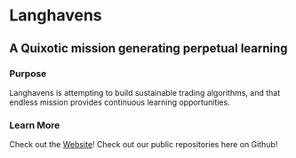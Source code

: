 # Langhavens

## A Quixotic mission generating perpetual learning  

### Purpose
Langhavens is attempting to build sustainable trading algorithms, and that endless mission provides continuous learning opportunities.

### Learn More
Check out the [Website](https://www.langhavens.com)!
Check out our public repositories here on Github!
